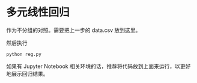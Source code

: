 # 多元线性回归

作为不分组的对照。需要把上一步的 data.csv 放到这里。

然后执行

```shell
python reg.py
```

如果有 Jupyter Notebook 相关环境的话，推荐将代码放到上面来运行，以更好地展示回归结果。